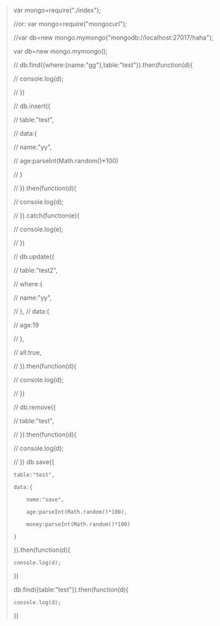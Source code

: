
<blockquote>
var mongo=require("./index");

//or: var mongo=require("mongocurl");

//var db=new mongo.mymongo("mongodb://localhost:27017/haha");

var db=new mongo.mymongo();


// db.find({where:{name:"gg"},table:"test"}).then(function(d){

// 	console.log(d);

// })

// db.insert({

// 	table:"test",

// 	data:{

// 		name:"yy",

// 		age:parseInt(Math.random()*100)

// 	}

// }).then(function(d){

// 	console.log(d);

// }).catch(function(e){

// 	console.log(e);

// })

// db.update({

// 	table:"test2",

// 	where:{

// 		name:"yy",

// 	},
// 	data:{

// 		age:19

// 	},

// 	all:true,

// }).then(function(d){

// 	console.log(d);

// })

// db.remove({

// 	table:"test",

// }).then(function(d){

// 	console.log(d);

// })
db.save({

	table:"test",

	data:{

		name:"save",

		age:parseInt(Math.random()*100),

		money:parseInt(Math.random()*100)

	}

}).then(function(d){

	console.log(d);

})

db.find({table:"test"}).then(function(d){

	console.log(d);
	
})
</blockquote>